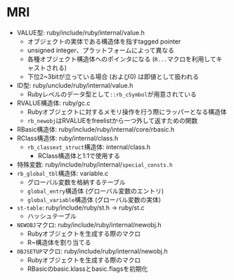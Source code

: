 # MRI
- VALUE型: ruby/include/ruby/internal/value.h
  - オブジェクトの実体である構造体を指すtagged pointer
  - unsigned integer、プラットフォームによって異なる
  - 各種オブジェクト構造体へのポインタになる (`R...`マクロを利用してキャストされる)
  - 下位2~3bitが立っている場合 (および0) は即値として扱われる
- ID型: ruby/unclude/ruby/internal/value.h
  - Rubyレベルのデータ型として`::rb_cSymbol`が用意されている
- RVALUE構造体: ruby/gc.c
  - Rubyオブジェクトに対するメモリ操作を行う際にラッパーとなる構造体
  - `rb_newobj`はRVALUEをfreelistから一つ外して返すための関数
- RBasic構造体: ruby/include/ruby/internal/core/rbasic.h
- RClass構造体: ruby/internal/class.h
  - `rb_classext_struct`構造体: internal/class.h
    - RClass構造体と1:1で使用する
- 特殊変数: ruby/include/ruby/internal/`special_consts.h`
- `rb_global_tbl`構造体: variable.c
  - グローバル変数を格納するテーブル
  - `global_entry`構造体 (グローバル変数のエントリ)
  - `global_variable`構造体 (グローバル変数の実体)
- `st-table`: ruby/include/ruby/st.h -> ruby/st.c
  - ハッシュテーブル
- `NEWOBJ`マクロ: ruby/include/ruby/internal/newobj.h
  - Rubyオブジェクトを生成する際のマクロ
  - R~構造体を割り当てる
- `OBJSETUP`マクロ: ruby/include/ruby/internal/newobj.h
  - Rubyオブジェクトを生成する際のマクロ
  - RBasicのbasic.klassとbasic.flagsを初期化
